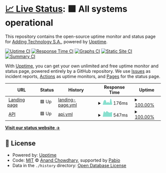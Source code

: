 # [📈 Live Status](https://status.falles.app): <!--live status--> **🟩 All systems operational**

This repository contains the open-source uptime monitor and status page for [Adding Technology S.A.](https://www.addingtechnology.es), powered by [Upptime](https://github.com/upptime/upptime).

[![Uptime CI](https://github.com/Adding-Technology/falles.app.api.upptime/workflows/Uptime%20CI/badge.svg)](https://github.com/Adding-Technology/falles.app.api.upptime/actions?query=workflow%3A%22Uptime+CI%22)
[![Response Time CI](https://github.com/Adding-Technology/falles.app.api.upptime/workflows/Response%20Time%20CI/badge.svg)](https://github.com/Adding-Technology/falles.app.api.upptime/actions?query=workflow%3A%22Response+Time+CI%22)
[![Graphs CI](https://github.com/Adding-Technology/falles.app.api.upptime/workflows/Graphs%20CI/badge.svg)](https://github.com/Adding-Technology/falles.app.api.upptime/actions?query=workflow%3A%22Graphs+CI%22)
[![Static Site CI](https://github.com/Adding-Technology/falles.app.api.upptime/workflows/Static%20Site%20CI/badge.svg)](https://github.com/Adding-Technology/falles.app.api.upptime/actions?query=workflow%3A%22Static+Site+CI%22)
[![Summary CI](https://github.com/Adding-Technology/falles.app.api.upptime/workflows/Summary%20CI/badge.svg)](https://github.com/Adding-Technology/falles.app.api.upptime/actions?query=workflow%3A%22Summary+CI%22)

With [Upptime](https://upptime.js.org), you can get your own unlimited and free uptime monitor and status page, powered entirely by a GitHub repository. We use [Issues](https://github.com/Adding-Technology/falles.app.api.upptime/issues) as incident reports, [Actions](https://github.com/Adding-Technology/falles.app.api.upptime/actions) as uptime monitors, and [Pages](https://status.falles.app) for the status page.

<!--start: status pages-->
<!-- This summary is generated by Upptime (https://github.com/upptime/upptime) -->
<!-- Do not edit this manually, your changes will be overwritten -->
<!-- prettier-ignore -->
| URL | Status | History | Response Time | Uptime |
| --- | ------ | ------- | ------------- | ------ |
| <img alt="" src="https://falles.app/favicon.png" height="13"> [Landing page](https://falles.app) | 🟩 Up | [landing-page.yml](https://github.com/Adding-Technology/falles.app.api.upptime/commits/HEAD/history/landing-page.yml) | <details><summary><img alt="Response time graph" src="./graphs/landing-page/response-time-week.png" height="20"> 176ms</summary><br><a href="https://status.falles.app/history/landing-page"><img alt="Response time 210" src="https://img.shields.io/endpoint?url=https%3A%2F%2Fraw.githubusercontent.com%2FAdding-Technology%2Ffalles.app.api.upptime%2FHEAD%2Fapi%2Flanding-page%2Fresponse-time.json"></a><br><a href="https://status.falles.app/history/landing-page"><img alt="24-hour response time 225" src="https://img.shields.io/endpoint?url=https%3A%2F%2Fraw.githubusercontent.com%2FAdding-Technology%2Ffalles.app.api.upptime%2FHEAD%2Fapi%2Flanding-page%2Fresponse-time-day.json"></a><br><a href="https://status.falles.app/history/landing-page"><img alt="7-day response time 176" src="https://img.shields.io/endpoint?url=https%3A%2F%2Fraw.githubusercontent.com%2FAdding-Technology%2Ffalles.app.api.upptime%2FHEAD%2Fapi%2Flanding-page%2Fresponse-time-week.json"></a><br><a href="https://status.falles.app/history/landing-page"><img alt="30-day response time 207" src="https://img.shields.io/endpoint?url=https%3A%2F%2Fraw.githubusercontent.com%2FAdding-Technology%2Ffalles.app.api.upptime%2FHEAD%2Fapi%2Flanding-page%2Fresponse-time-month.json"></a><br><a href="https://status.falles.app/history/landing-page"><img alt="1-year response time 210" src="https://img.shields.io/endpoint?url=https%3A%2F%2Fraw.githubusercontent.com%2FAdding-Technology%2Ffalles.app.api.upptime%2FHEAD%2Fapi%2Flanding-page%2Fresponse-time-year.json"></a></details> | <details><summary><a href="https://status.falles.app/history/landing-page">100.00%</a></summary><a href="https://status.falles.app/history/landing-page"><img alt="All-time uptime 100.00%" src="https://img.shields.io/endpoint?url=https%3A%2F%2Fraw.githubusercontent.com%2FAdding-Technology%2Ffalles.app.api.upptime%2FHEAD%2Fapi%2Flanding-page%2Fuptime.json"></a><br><a href="https://status.falles.app/history/landing-page"><img alt="24-hour uptime 100.00%" src="https://img.shields.io/endpoint?url=https%3A%2F%2Fraw.githubusercontent.com%2FAdding-Technology%2Ffalles.app.api.upptime%2FHEAD%2Fapi%2Flanding-page%2Fuptime-day.json"></a><br><a href="https://status.falles.app/history/landing-page"><img alt="7-day uptime 100.00%" src="https://img.shields.io/endpoint?url=https%3A%2F%2Fraw.githubusercontent.com%2FAdding-Technology%2Ffalles.app.api.upptime%2FHEAD%2Fapi%2Flanding-page%2Fuptime-week.json"></a><br><a href="https://status.falles.app/history/landing-page"><img alt="30-day uptime 100.00%" src="https://img.shields.io/endpoint?url=https%3A%2F%2Fraw.githubusercontent.com%2FAdding-Technology%2Ffalles.app.api.upptime%2FHEAD%2Fapi%2Flanding-page%2Fuptime-month.json"></a><br><a href="https://status.falles.app/history/landing-page"><img alt="1-year uptime 100.00%" src="https://img.shields.io/endpoint?url=https%3A%2F%2Fraw.githubusercontent.com%2FAdding-Technology%2Ffalles.app.api.upptime%2FHEAD%2Fapi%2Flanding-page%2Fuptime-year.json"></a></details>
| <img alt="" src="https://falles.app/favicon.png" height="13"> [API](https://api.falles.app/health) | 🟩 Up | [api.yml](https://github.com/Adding-Technology/falles.app.api.upptime/commits/HEAD/history/api.yml) | <details><summary><img alt="Response time graph" src="./graphs/api/response-time-week.png" height="20"> 547ms</summary><br><a href="https://status.falles.app/history/api"><img alt="Response time 551" src="https://img.shields.io/endpoint?url=https%3A%2F%2Fraw.githubusercontent.com%2FAdding-Technology%2Ffalles.app.api.upptime%2FHEAD%2Fapi%2Fapi%2Fresponse-time.json"></a><br><a href="https://status.falles.app/history/api"><img alt="24-hour response time 728" src="https://img.shields.io/endpoint?url=https%3A%2F%2Fraw.githubusercontent.com%2FAdding-Technology%2Ffalles.app.api.upptime%2FHEAD%2Fapi%2Fapi%2Fresponse-time-day.json"></a><br><a href="https://status.falles.app/history/api"><img alt="7-day response time 547" src="https://img.shields.io/endpoint?url=https%3A%2F%2Fraw.githubusercontent.com%2FAdding-Technology%2Ffalles.app.api.upptime%2FHEAD%2Fapi%2Fapi%2Fresponse-time-week.json"></a><br><a href="https://status.falles.app/history/api"><img alt="30-day response time 589" src="https://img.shields.io/endpoint?url=https%3A%2F%2Fraw.githubusercontent.com%2FAdding-Technology%2Ffalles.app.api.upptime%2FHEAD%2Fapi%2Fapi%2Fresponse-time-month.json"></a><br><a href="https://status.falles.app/history/api"><img alt="1-year response time 551" src="https://img.shields.io/endpoint?url=https%3A%2F%2Fraw.githubusercontent.com%2FAdding-Technology%2Ffalles.app.api.upptime%2FHEAD%2Fapi%2Fapi%2Fresponse-time-year.json"></a></details> | <details><summary><a href="https://status.falles.app/history/api">100.00%</a></summary><a href="https://status.falles.app/history/api"><img alt="All-time uptime 99.99%" src="https://img.shields.io/endpoint?url=https%3A%2F%2Fraw.githubusercontent.com%2FAdding-Technology%2Ffalles.app.api.upptime%2FHEAD%2Fapi%2Fapi%2Fuptime.json"></a><br><a href="https://status.falles.app/history/api"><img alt="24-hour uptime 100.00%" src="https://img.shields.io/endpoint?url=https%3A%2F%2Fraw.githubusercontent.com%2FAdding-Technology%2Ffalles.app.api.upptime%2FHEAD%2Fapi%2Fapi%2Fuptime-day.json"></a><br><a href="https://status.falles.app/history/api"><img alt="7-day uptime 100.00%" src="https://img.shields.io/endpoint?url=https%3A%2F%2Fraw.githubusercontent.com%2FAdding-Technology%2Ffalles.app.api.upptime%2FHEAD%2Fapi%2Fapi%2Fuptime-week.json"></a><br><a href="https://status.falles.app/history/api"><img alt="30-day uptime 100.00%" src="https://img.shields.io/endpoint?url=https%3A%2F%2Fraw.githubusercontent.com%2FAdding-Technology%2Ffalles.app.api.upptime%2FHEAD%2Fapi%2Fapi%2Fuptime-month.json"></a><br><a href="https://status.falles.app/history/api"><img alt="1-year uptime 99.99%" src="https://img.shields.io/endpoint?url=https%3A%2F%2Fraw.githubusercontent.com%2FAdding-Technology%2Ffalles.app.api.upptime%2FHEAD%2Fapi%2Fapi%2Fuptime-year.json"></a></details>

<!--end: status pages-->

[**Visit our status website →**](https://status.falles.app)

## 📄 License

- Powered by: [Upptime](https://github.com/upptime/upptime)
- Code: [MIT](./LICENSE) © [Anand Chowdhary](https://anandchowdhary.com), supported by [Pabio](https://pabio.com)
- Data in the `./history` directory: [Open Database License](https://opendatacommons.org/licenses/odbl/1-0/)
